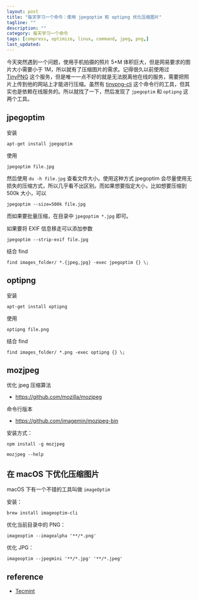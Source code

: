```yaml
---
layout: post
title: "每天学习一个命令：使用 jpegoptim 和 optipng 优化压缩图片"
tagline: ""
description: ""
category: 每天学习一个命令
tags: [compress, optimize, linux, command, jpeg, png,]
last_updated:
---
```


今天突然遇到一个问题，使用手机拍摄的照片 5+M 体积巨大，但是网易要求的图片大小需要小于 1M，所以就有了压缩图片的需求。记得很久以前使用过 [TinyPNG](https://tinypng.com/) 这个服务，但是唯一一点不好的就是无法脱离他在线的服务，需要把照片上传到他的网站上才能进行压缩。虽然有 [tinypng-cli](https://www.npmjs.com/package/tinypng-cli) 这个命令行的工具，但其实也是依赖在线服务的。所以就找了一下，然后发现了 `jpegoptim` 和 `optipng` 这两个工具。

## jpegoptim

安装

    apt-get install jpegoptim

使用

    jpegoptim file.jpg

然后使用 `du -h file.jpg` 查看文件大小。使用这种方式 jpegoptim 会尽量使用无损失的压缩方式，所以几乎看不出区别。而如果想要指定大小，比如想要压缩到 500k 大小，可以

    jpegoptim --size=500k file.jpg

而如果要批量压缩，在目录中 `jpegoptim *.jpg` 即可。

如果要将 EXIF 信息移走可以添加参数

    jpegoptim --strip-exif file.jpg

结合 find

    find images_folder/ *.{jpeg,jpg} -exec jpegoptim {} \;


## optipng
安装

    apt-get install optipng

使用

    optipng file.png

结合 find

    find images_folder/ *.png -exec optipng {} \;

## mozjpeg
优化 jpeg 压缩算法

- <https://github.com/mozilla/mozjpeg>

命令行版本

- <https://github.com/imagemin/mozjpeg-bin>

安装方式：

	npm install -g mozjpeg

	mozjpeg --help

## 在 macOS 下优化压缩图片
macOS 下有一个不错的工具叫做 `imageOptim`

安装：

    brew install imageoptim-cli

优化当前目录中的 PNG：

    imageoptim --imagealpha '**/*.png'
    
优化 JPG：
 
    imageoptim --jpegmini '**/*.jpg' '**/*.jpeg'

## reference

- [Tecmint](https://gtk.pw/ayO4t)
